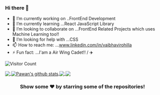 ### Hi there 👋




- 🔭 I’m currently working on ..FrontEnd Development
- 🌱 I’m currently learning ...React JavaScript Library
- 👯 I’m looking to collaborate on ...FrontEnd Related Projects which uses Machine Learning too!!
- 🤔 I’m looking for help with ...CSS
- 📫 How to reach me: ...www.linkedin.com/in/vaibhavirohilla
- ⚡ Fun fact: ...I'am a Air Wing Cadet!! / ✈️

![Visitor Count](https://profile-counter.glitch.me/vaibhavirohilla741/count.svg)
 


<a href="https://github.com/vaibhavirohilla741">
  <img align="center" src="https://github-readme-stats.vercel.app/api/top-langs/?username=vaibhavirohilla741&theme=light&hide_langs_below=1" />
</a>
<a href="https://github.com/vaibhavirohilla741">
 <img align="center" src="https://github-readme-stats.vercel.app/api?username=vaibhavirohilla741&show_icons=true&theme=light&line_height=27" alt="Pawan's github stats"/>
</a>
<a href="https://github.com/vaibhavirohilla741/OptimizationML">
  <img align="center" src="https://github-readme-stats.vercel.app/api/pin/?username=vaibhavirohilla741&repo=Operationalizing-ML&theme=light" />

</a>
<a href="https://github.com/vaibhavirohilla741/VelocityX">
 <img align="center" src="https://github-readme-stats.vercel.app/api/pin/?username=vaibhavirohilla741&repo=Blood-Donation-&theme=light" />
</a>

<div align="center">

### Show some ❤️ by starring some of the repositories!

</div>
